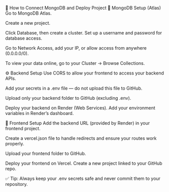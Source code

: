 🚀 How to Connect MongoDB and Deploy Project
📌 MongoDB Setup (Atlas)
Go to MongoDB Atlas.

Create a new project.

Click Database, then create a cluster. Set up a username and password for database access.

Go to Network Access, add your IP, or allow access from anywhere (0.0.0.0/0).

To view your data online, go to your Cluster → Browse Collections.

⚙️ Backend Setup
Use CORS to allow your frontend to access your backend APIs.

Add your secrets in a .env file — do not upload this file to GitHub.

Upload only your backend folder to GitHub (excluding .env).

Deploy your backend on Render (Web Services). Add your environment variables in Render’s dashboard.

🎨 Frontend Setup
Add the backend URL (provided by Render) in your frontend project.

Create a vercel.json file to handle redirects and ensure your routes work properly.

Upload your frontend folder to GitHub.

Deploy your frontend on Vercel. Create a new project linked to your GitHub repo.

✅ Tip: Always keep your .env secrets safe and never commit them to your repository.
